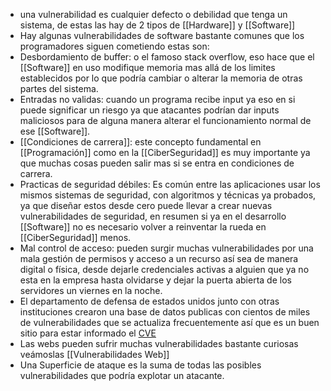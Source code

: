 - una vulnerabilidad es cualquier defecto o debilidad que tenga un sistema, de estas las hay de 2 tipos de [[Hardware]] y [[Software]]
- Hay algunas vulnerabilidades de software bastante comunes que los programadores siguen cometiendo estas son:
- Desbordamiento de buffer: o el famoso stack overflow, eso hace que el [[Software]] en uso modifique memoria mas allá de los limites establecidos por lo que podría cambiar o alterar la memoria de otras partes del sistema.
- Entradas no validas: cuando un programa recibe input ya eso en si puede significar un riesgo ya que atacantes podrían dar inputs maliciosos para de alguna manera alterar el funcionamiento normal de ese [[Software]].
- [[Condiciones de carrera]]: este concepto fundamental en [[Programación]] como en la [[CiberSeguridad]] es muy importante ya que muchas cosas pueden salir mas si se entra en condiciones de carrera.
- Practicas de seguridad débiles: Es común entre las aplicaciones usar los mismos sistemas de seguridad, con algoritmos y técnicas ya probados, ya que diseñar estos desde cero puede llevar a crear nuevas vulnerabilidades de seguridad, en resumen si ya en el desarrollo [[Software]] no es necesario volver a reinventar la rueda en [[CiberSeguridad]] menos.
- Mal control de acceso: pueden surgir muchas vulnerabilidades por una mala gestión de permisos y acceso a un recurso así sea de manera digital o física, desde dejarle credenciales activas a alguien que ya no esta en la empresa hasta olvidarse y dejar la puerta abierta de los servidores un viernes en la noche.
- El departamento de defensa de estados unidos junto con otras instituciones crearon una base de datos publicas con cientos de miles de vulnerabilidades que se actualiza frecuentemente así que es un buen sitio para estar informado el [CVE](https://www.cve.org/)
- Las webs pueden sufrir muchas vulnerabilidades bastante curiosas veámoslas [[Vulnerabilidades Web]]
- Una Superficie de ataque es la suma de todas las posibles vulnerabilidades que podría explotar un atacante.